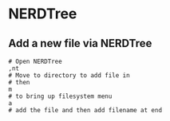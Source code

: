 # NERDTree

## Add a new file via NERDTree

```
# Open NERDTree
,nt
# Move to directory to add file in
# then
m
# to bring up filesystem menu
a
# add the file and then add filename at end
```

